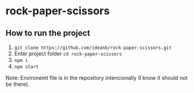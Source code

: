 # rock-paper-scissors

## How to run the project 

1. `git clone https://github.com/ideanb/rock-paper-scissors.git`
1. Enter project folder `cd rock-paper-scissors`
1. `npm i`
1. `npm start`

Note: Environemt file is in the repository intencionally (I know it should not be there).
